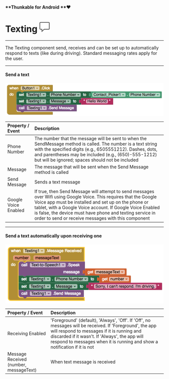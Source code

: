 #### **Thunkable for Android **❤

# Texting ![](/assets/texting-icon.png)

---

The Texting component send, receives and can be set up to automatically respond to texts \(like during driving\).  Standard messaging rates apply for the user.

---

#### Send a text

![](/assets/texting-blocks-1.png)

| Property / Event | Description |
| :--- | :--- |
| Phone Number | The number that the message will be sent to when the SendMessage method is called. The number is a text string with the specified digits \(e.g., 6505551212\). Dashes, dots, and parentheses may be included \(e.g., \(650\)-555-1212\) but will be ignored; spaces should not be included |
| Message | The message that will be sent when the Send Message method is called |
| Send Message | Sends a text message |
| Google Voice Enabled | If true, then Send Message will attempt to send messages over Wifi using Google Voice. This requires that the Google Voice app must be installed and set up on the phone or tablet, with a Google Voice account. If Google Voice Enabled is false, the device must have phone and texting service in order to send or receive messages with this component |

---

#### Send a text automatically upon receiving one

![](/assets/texting-blocks-2.png)

| Property / Event | Description |
| :--- | :--- |
| Receiving Enabled | 'Foreground' \(default\), 'Always', 'Off'. If 'Off', no messages will be received. If 'Foreground', the app will respond to messages if it is running and discarded if it wasn't. If 'Always', the app will respond to messages when it is running and show a notification if it is not |
| Message Received \(number, messageText\) | When text message is received |



